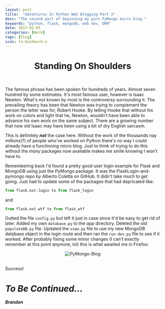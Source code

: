 ```yaml
---
layout: post
title:  "Adventures In Python Web Blogging Part 2"
desc: "The second part of beginning my pure PyMongo micro blog."
keywords: "python, flask, mongodb, web dev, ORM"
date: 2017-02-05
categories: [Work]
tags: [blog]
icon: fa-bookmark-o
---
```


<h1 style="text-align: center;">Standing On Shoulders</h1>
<br>

The famous phrase has been spoken for hundreds of years. Almost seven hundred by 
some estimates. It's most famous user, however is Isaac Newton. What's not known by
most is the controversy surrounding it. The prevailing theory has been that Newton
was trying to complement the person the letter was for, Robert Hooke. By telling Hooke
that without his work on colors and light that he, Newton, wouldn't have been able
to advance his own work on the same subject. There are a growing number that now 
old Isaac may have been using a bit of dry English sarcasm.

This is definitely **_not_** the case here. Without the work of the thousands nay millions(?) of
people who've worked on Python there's no way I could already have a functioning micro
blog. Just to think of trying to do this without the *_many_* packages now available makes
me smile knowing I won't have to. 

Remembering back I'd found a pretty good user login example for Flask and MongoDB 
using just the PyMongo package. It was the FlaskLogin-and-pymongo repo by Alberto 
Coletta on GitHub. It didn't take much to get going. Just had to update some of the 
packages that had depricated like:

```python
from flask.ext.login to from flask_login 
```
and
```python
from flask.ext.wtf to from flask_wtf
```

Gutted the file `config.py` but left it just in case since it'd be easy to get rid of later.
Added my own `database.py` to the *_app_* directory. Deleted the old `populateDB.py` file.
Updated the `view.py` file to use my new MongoDB database object in the login route and then 
ran the `run-dev.py` file to see if it worked. After probably fixing some minor changes (I can't 
exactly remember at this point anymore, lol) this is what awaited me in Firefox:

<div style="text-align: center;">
<img align="center" src="https://ideletemyself.github.io/static/assets/img/blog/blog images/pymongo-ss1.png" alt="PyMongo-Blog"></div>
<br>

Success!


# *To Be Continued...*

**_Brandon_**

